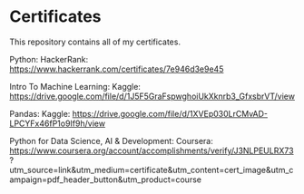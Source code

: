 # Certificates
This repository contains all of my certificates.

Python: HackerRank: https://www.hackerrank.com/certificates/7e946d3e9e45

Intro To Machine Learning: Kaggle: https://drive.google.com/file/d/1J5F5GraFspwghoiUkXknrb3_GfxsbrVT/view

Pandas: Kaggle: https://drive.google.com/file/d/1XVEp030LrCMvAD-LPCYFx46fP1o9If9h/view

Python for Data Science, AI & Development: Coursera: https://www.coursera.org/account/accomplishments/verify/J3NLPEULRX73?
utm_source=link&utm_medium=certificate&utm_content=cert_image&utm_campaign=pdf_header_button&utm_product=course
